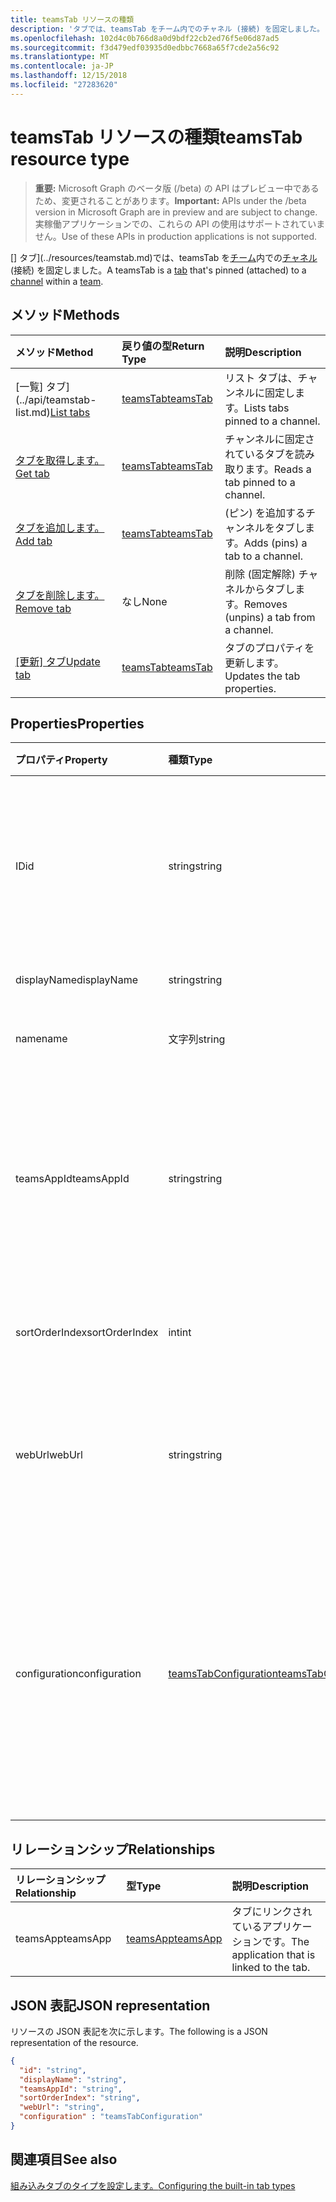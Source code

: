 ```yaml
---
title: teamsTab リソースの種類
description: 'タブでは、teamsTab をチーム内でのチャネル (接続) を固定しました。 '
ms.openlocfilehash: 102d4c0b766d8a0d9bdf22cb2ed76f5e06d87ad5
ms.sourcegitcommit: f3d479edf03935d0edbbc7668a65f7cde2a56c92
ms.translationtype: MT
ms.contentlocale: ja-JP
ms.lasthandoff: 12/15/2018
ms.locfileid: "27283620"
---
```

# <a name="teamstab-resource-type"></a><span data-ttu-id="200c0-103">teamsTab リソースの種類</span><span class="sxs-lookup"><span data-stu-id="200c0-103">teamsTab resource type</span></span>

> <span data-ttu-id="200c0-104">**重要:** Microsoft Graph のベータ版 (/beta) の API はプレビュー中であるため、変更されることがあります。</span><span class="sxs-lookup"><span data-stu-id="200c0-104">**Important:** APIs under the /beta version in Microsoft Graph are in preview and are subject to change.</span></span> <span data-ttu-id="200c0-105">実稼働アプリケーションでの、これらの API の使用はサポートされていません。</span><span class="sxs-lookup"><span data-stu-id="200c0-105">Use of these APIs in production applications is not supported.</span></span>

<span data-ttu-id="200c0-106">[] タブ](../resources/teamstab.md)では、teamsTab を[チーム](team.md)内での[チャネル](channel.md)(接続) を固定しました。</span><span class="sxs-lookup"><span data-stu-id="200c0-106">A teamsTab is a [tab](../resources/teamstab.md) that's pinned (attached) to a [channel](channel.md) within a [team](team.md).</span></span> 

## <a name="methods"></a><span data-ttu-id="200c0-107">メソッド</span><span class="sxs-lookup"><span data-stu-id="200c0-107">Methods</span></span>

| <span data-ttu-id="200c0-108">メソッド</span><span class="sxs-lookup"><span data-stu-id="200c0-108">Method</span></span>       | <span data-ttu-id="200c0-109">戻り値の型</span><span class="sxs-lookup"><span data-stu-id="200c0-109">Return Type</span></span>  |<span data-ttu-id="200c0-110">説明</span><span class="sxs-lookup"><span data-stu-id="200c0-110">Description</span></span>|
|:---------------|:--------|:----------|
|<span data-ttu-id="200c0-111">[一覧] タブ](../api/teamstab-list.md)</span><span class="sxs-lookup"><span data-stu-id="200c0-111">[List tabs](../api/teamstab-list.md)</span></span> | [<span data-ttu-id="200c0-112">teamsTab</span><span class="sxs-lookup"><span data-stu-id="200c0-112">teamsTab</span></span>](teamstab.md) | <span data-ttu-id="200c0-113">リスト タブは、チャンネルに固定します。</span><span class="sxs-lookup"><span data-stu-id="200c0-113">Lists tabs pinned to a channel.</span></span>|
|[<span data-ttu-id="200c0-114">タブを取得します。</span><span class="sxs-lookup"><span data-stu-id="200c0-114">Get tab</span></span>](../api/teamstab-get.md) | [<span data-ttu-id="200c0-115">teamsTab</span><span class="sxs-lookup"><span data-stu-id="200c0-115">teamsTab</span></span>](teamstab.md) | <span data-ttu-id="200c0-116">チャンネルに固定されているタブを読み取ります。</span><span class="sxs-lookup"><span data-stu-id="200c0-116">Reads a tab pinned to a channel.</span></span>|
|[<span data-ttu-id="200c0-117">タブを追加します。</span><span class="sxs-lookup"><span data-stu-id="200c0-117">Add tab</span></span>](../api/teamstab-add.md) | [<span data-ttu-id="200c0-118">teamsTab</span><span class="sxs-lookup"><span data-stu-id="200c0-118">teamsTab</span></span>](teamstab.md) | <span data-ttu-id="200c0-119">(ピン) を追加するチャンネルをタブします。</span><span class="sxs-lookup"><span data-stu-id="200c0-119">Adds (pins) a tab to a channel.</span></span>|
|[<span data-ttu-id="200c0-120">タブを削除します。</span><span class="sxs-lookup"><span data-stu-id="200c0-120">Remove tab</span></span>](../api/teamstab-delete.md) | <span data-ttu-id="200c0-121">なし</span><span class="sxs-lookup"><span data-stu-id="200c0-121">None</span></span> | <span data-ttu-id="200c0-122">削除 (固定解除) チャネルからタブします。</span><span class="sxs-lookup"><span data-stu-id="200c0-122">Removes (unpins) a tab from a channel.</span></span>|
|<span data-ttu-id="200c0-123">[[更新] タブ](../api/teamstab-update.md)</span><span class="sxs-lookup"><span data-stu-id="200c0-123">[Update tab](../api/teamstab-update.md)</span></span> | [<span data-ttu-id="200c0-124">teamsTab</span><span class="sxs-lookup"><span data-stu-id="200c0-124">teamsTab</span></span>](teamstab.md) | <span data-ttu-id="200c0-125">タブのプロパティを更新します。</span><span class="sxs-lookup"><span data-stu-id="200c0-125">Updates the tab properties.</span></span>|


## <a name="properties"></a><span data-ttu-id="200c0-126">Properties</span><span class="sxs-lookup"><span data-stu-id="200c0-126">Properties</span></span>

|<span data-ttu-id="200c0-127">プロパティ</span><span class="sxs-lookup"><span data-stu-id="200c0-127">Property</span></span>|<span data-ttu-id="200c0-128">種類</span><span class="sxs-lookup"><span data-stu-id="200c0-128">Type</span></span>|<span data-ttu-id="200c0-129">説明</span><span class="sxs-lookup"><span data-stu-id="200c0-129">Description</span></span>|
|:---------------|:--------|:----------|
|  <span data-ttu-id="200c0-130">ID</span><span class="sxs-lookup"><span data-stu-id="200c0-130">id</span></span>              |   <span data-ttu-id="200c0-131">string</span><span class="sxs-lookup"><span data-stu-id="200c0-131">string</span></span>                  |  <span data-ttu-id="200c0-132">チャネル タブ読み取りのみの特定のインスタンスを一意に識別する識別子です。</span><span class="sxs-lookup"><span data-stu-id="200c0-132">Identifier that uniquely identifies a specific instance of a channel tab. Read only.</span></span>     |
|  <span data-ttu-id="200c0-133">displayName</span><span class="sxs-lookup"><span data-stu-id="200c0-133">displayName</span></span>            |   <span data-ttu-id="200c0-134">string</span><span class="sxs-lookup"><span data-stu-id="200c0-134">string</span></span>                  |  <span data-ttu-id="200c0-135">タブの名前です。</span><span class="sxs-lookup"><span data-stu-id="200c0-135">Name of the tab.</span></span>     |
|  <span data-ttu-id="200c0-136">name</span><span class="sxs-lookup"><span data-stu-id="200c0-136">name</span></span>            |   <span data-ttu-id="200c0-137">文字列</span><span class="sxs-lookup"><span data-stu-id="200c0-137">string</span></span>                  |  <span data-ttu-id="200c0-138">(非推奨)タブの名前です。</span><span class="sxs-lookup"><span data-stu-id="200c0-138">(Deprecated) Name of the tab.</span></span>     |
|  <span data-ttu-id="200c0-139">teamsAppId</span><span class="sxs-lookup"><span data-stu-id="200c0-139">teamsAppId</span></span>           |   <span data-ttu-id="200c0-140">string</span><span class="sxs-lookup"><span data-stu-id="200c0-140">string</span></span>             |  <span data-ttu-id="200c0-141">タブのアプリケーション定義の識別子です。タブを作成した後は、この値を変更できません。</span><span class="sxs-lookup"><span data-stu-id="200c0-141">App definition identifier of the tab. This value cannot be changed after tab creation.</span></span>     |
|  <span data-ttu-id="200c0-142">sortOrderIndex</span><span class="sxs-lookup"><span data-stu-id="200c0-142">sortOrderIndex</span></span>  |   <span data-ttu-id="200c0-143">int</span><span class="sxs-lookup"><span data-stu-id="200c0-143">int</span></span>                     |  <span data-ttu-id="200c0-144">タブの並べ替え順序のインデックス。</span><span class="sxs-lookup"><span data-stu-id="200c0-144">Index of the order used for sorting tabs.</span></span>     |
|  <span data-ttu-id="200c0-145">webUrl</span><span class="sxs-lookup"><span data-stu-id="200c0-145">webUrl</span></span>          |   <span data-ttu-id="200c0-146">string</span><span class="sxs-lookup"><span data-stu-id="200c0-146">string</span></span>                  |  <span data-ttu-id="200c0-147">タブのインスタンスの高度なリンクの url です。</span><span class="sxs-lookup"><span data-stu-id="200c0-147">Deep link url of the tab instance.</span></span> <span data-ttu-id="200c0-148">読み取り専用です。</span><span class="sxs-lookup"><span data-stu-id="200c0-148">Read only.</span></span>     |
|  <span data-ttu-id="200c0-149">configuration</span><span class="sxs-lookup"><span data-stu-id="200c0-149">configuration</span></span>        |   [<span data-ttu-id="200c0-150">teamsTabConfiguration</span><span class="sxs-lookup"><span data-stu-id="200c0-150">teamsTabConfiguration</span></span>](teamstabconfiguration.md) |  <span data-ttu-id="200c0-151">タブに適用するカスタム設定のコンテナーです。タブでは、このプロパティが 1 回だけが構成されていると見なされます。</span><span class="sxs-lookup"><span data-stu-id="200c0-151">Container for custom settings applied to a tab. The tab is considered configured only once this property is set.</span></span>     |

## <a name="relationships"></a><span data-ttu-id="200c0-152">リレーションシップ</span><span class="sxs-lookup"><span data-stu-id="200c0-152">Relationships</span></span>

| <span data-ttu-id="200c0-153">リレーションシップ</span><span class="sxs-lookup"><span data-stu-id="200c0-153">Relationship</span></span> | <span data-ttu-id="200c0-154">型</span><span class="sxs-lookup"><span data-stu-id="200c0-154">Type</span></span>   | <span data-ttu-id="200c0-155">説明</span><span class="sxs-lookup"><span data-stu-id="200c0-155">Description</span></span> |
|:---------------|:--------|:----------|
|<span data-ttu-id="200c0-156">teamsApp</span><span class="sxs-lookup"><span data-stu-id="200c0-156">teamsApp</span></span>|[<span data-ttu-id="200c0-157">teamsApp</span><span class="sxs-lookup"><span data-stu-id="200c0-157">teamsApp</span></span>](teamsapp.md) | <span data-ttu-id="200c0-158">タブにリンクされているアプリケーションです。</span><span class="sxs-lookup"><span data-stu-id="200c0-158">The application that is linked to the tab.</span></span> |

## <a name="json-representation"></a><span data-ttu-id="200c0-159">JSON 表記</span><span class="sxs-lookup"><span data-stu-id="200c0-159">JSON representation</span></span>

<span data-ttu-id="200c0-160">リソースの JSON 表記を次に示します。</span><span class="sxs-lookup"><span data-stu-id="200c0-160">The following is a JSON representation of the resource.</span></span>


<!-- {
  "blockType": "resource",
  "baseType": "microsoft.graph.entity",
  "@odata.type": "microsoft.graph.teamsTab"
}-->

```json
{  
  "id": "string",
  "displayName": "string",
  "teamsAppId": "string",
  "sortOrderIndex": "string",
  "webUrl": "string",
  "configuration" : "teamsTabConfiguration"
}

```

<!-- uuid: 8fcb5dbc-d5aa-4681-8e31-b001d5168d79
2015-10-25 14:57:30 UTC -->
<!-- {
  "type": "#page.annotation",
  "description": "teamsTab resource",
  "keywords": "",
  "section": "documentation",
  "tocPath": ""
}-->

## <a name="see-also"></a><span data-ttu-id="200c0-161">関連項目</span><span class="sxs-lookup"><span data-stu-id="200c0-161">See also</span></span>

[<span data-ttu-id="200c0-162">組み込みタブのタイプを設定します。</span><span class="sxs-lookup"><span data-stu-id="200c0-162">Configuring the built-in tab types</span></span>](/graph/teams-configuring-builtin-tabs)
